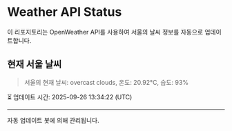 
# Weather API Status

이 리포지토리는 OpenWeather API를 사용하여 서울의 날씨 정보를 자동으로 업데이트합니다.

## 현재 서울 날씨
> 서울의 현재 날씨: overcast clouds, 온도: 20.92°C, 습도: 93%

⏳ 업데이트 시간: 2025-09-26 13:34:22 (UTC)

---
자동 업데이트 봇에 의해 관리됩니다.
